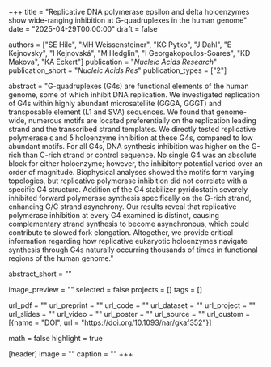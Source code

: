 +++
title = "Replicative DNA polymerase epsilon and delta holoenzymes show wide-ranging inhibition at G-quadruplexes in the human genome"
date = "2025-04-29T00:00:00"
draft = false

authors = ["SE Hile", "MH Weissensteiner", "KG Pytko", "J Dahl", "E Kejnovsky", "I Kejnovská", "M Hedglin", "I Georgakopoulos-Soares", "KD Makova", "KA Eckert"]
publication = "_Nucleic Acids Research_"
publication_short = "_Nucleic Acids Res_"
publication_types = ["2"]

abstract = "G-quadruplexes (G4s) are functional elements of the human genome, some of which inhibit DNA replication. We investigated replication of G4s within highly abundant microsatellite (GGGA, GGGT) and transposable element (L1 and SVA) sequences. We found that genome-wide, numerous motifs are located preferentially on the replication leading strand and the transcribed strand templates. We directly tested replicative polymerase ϵ and δ holoenzyme inhibition at these G4s, compared to low abundant motifs. For all G4s, DNA synthesis inhibition was higher on the G-rich than C-rich strand or control sequence. No single G4 was an absolute block for either holoenzyme; however, the inhibitory potential varied over an order of magnitude. Biophysical analyses showed the motifs form varying topologies, but replicative polymerase inhibition did not correlate with a specific G4 structure. Addition of the G4 stabilizer pyridostatin severely inhibited forward polymerase synthesis specifically on the G-rich strand, enhancing G/C strand asynchrony. Our results reveal that replicative polymerase inhibition at every G4 examined is distinct, causing complementary strand synthesis to become asynchronous, which could contribute to slowed fork elongation. Altogether, we provide critical information regarding how replicative eukaryotic holoenzymes navigate synthesis through G4s naturally occurring thousands of times in functional regions of the human genome."

abstract_short = ""

image_preview = ""
selected = false
projects = []
tags = []

url_pdf = ""
url_preprint = ""
url_code = ""
url_dataset = ""
url_project = ""
url_slides = ""
url_video = ""
url_poster = ""
url_source = ""
url_custom = [{name = "DOI", url = "https://doi.org/10.1093/nar/gkaf352"}]

math = false
highlight = true

[header]
image = ""
caption = ""
+++
